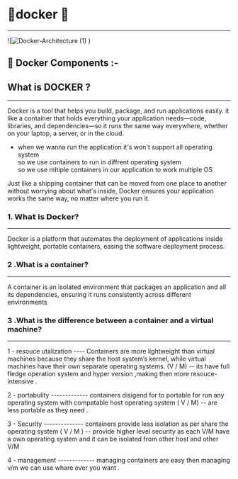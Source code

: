 # 🚢docker 🐳
********************

![![Docker-Architecture (1)](https://github.com/user-attachments/assets/be158689-f395-47cf-aa7f-c02d247ece01)
)

## 🚢 Docker Components :-


## What is DOCKER ?
******************************
Docker is a tool that helps you build, package, and run applications easily.  it like a container
that holds everything your application needs—code, libraries, and dependencies—so it runs the same way everywhere,
whether on your laptop, a server, or in the cloud.

* when we wanna run the application it's won't support all operating system <br>
so we use containers to run in diffrent operating system <br>
so we use mltiple containers in our application to work multiple OS 

Just like a shipping container that can be moved from one place to another
without worrying about what's inside, Docker ensures your application works the same way, no matter where you run it.

### 1. 𝗪𝗵𝗮𝘁 𝗶𝘀 𝗗𝗼𝗰𝗸𝗲𝗿? 
*******************************
 Docker is a platform that automates the deployment of applications inside lightweight,
 portable containers, easing the software deployment process.

### 2 .What is a container?
**********************************
A container is an isolated environment that packages an application and all its dependencies, 
ensuring it runs consistently across different environments

### 3 .What is the difference between a container and a virtual machine?
*******************************************************************
 1 - resouce utalization ----  Containers are more lightweight than virtual machines because they share the host system’s kernel,
                                while virtual machines have their own separate operating systems. (V / M) -- its have full fledge operation system 
                                and hyper version ,making then more resouce-intensive .
                                
 2 - portabulity ------------- containers disigend for to portable for run any operating system with compatable host operating system 
                               ( V / M) -- are less portable as they need .

 3 - Security  --------------  containers provide less isolation as per share the operating system 
                               ( V / M ) --  provide higher level security as each V/M have a own operating system 
                               and it can be isolated from other host and other V/M

 4 - management ------------- managing  containers are easy then managing v/m  we can use whare ever you want .                              
